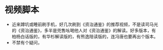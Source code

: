 # 视频脚本
- 近来蹲坑或睡前刷手机，好几次刷到《资治通鉴》的推荐视频，不是读司马光的《资治通鉴》，多半是兜售吆喝他人对《资治通鉴》的解读。好多版本，有柏杨白话版的，有华杉解读版的，有熊逸陪读版的，连冯唐也要再出个版本。
- 不禁有个疑问，